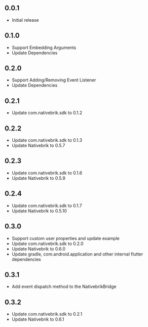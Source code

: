 ## 0.0.1

- Initial release

## 0.1.0

- Support Embedding Arguments
- Update Dependencies

## 0.2.0

- Support Adding/Removing Event Listener
- Update Dependencies

## 0.2.1

- Update com.nativebrik.sdk to 0.1.2

## 0.2.2

- Update com.nativebrik.sdk to 0.1.3
- Update Nativebrik to 0.5.7

## 0.2.3

- Update com.nativebrik.sdk to 0.1.6
- Update Nativebrik to 0.5.9

## 0.2.4

- Update com.nativebrik.sdk to 0.1.7
- Update Nativebrik to 0.5.10

## 0.3.0

- Support custom user properties and update example
- Update com.nativebrik.sdk to 0.2.0
- Update Nativebrik to 0.6.0
- Update gradle, com.android.application and other internal flutter dependencies

## 0.3.1

- Add event dispatch method to the NativebrikBridge

## 0.3.2

- Update com.nativebrik.sdk to 0.2.1
- Update Nativebrik to 0.6.1
